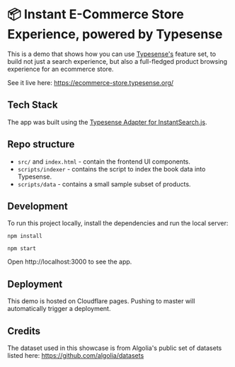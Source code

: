 # 📦 Instant E-Commerce Store Experience, powered by Typesense

This is a demo that shows how you can use [Typesense's](https://github.com/typesense/typesense) feature set,
to build not just a search experience, but also a full-fledged product browsing experience for an ecommerce store.

See it live here: https://ecommerce-store.typesense.org/

## Tech Stack

The app was built using the <a href="https://github.com/typesense/typesense-instantsearch-adapter" target="_blank">
Typesense Adapter for InstantSearch.js</a>.

## Repo structure

- `src/` and `index.html` - contain the frontend UI components.
- `scripts/indexer` - contains the script to index the book data into Typesense.
- `scripts/data` - contains a small sample subset of products.

## Development

To run this project locally, install the dependencies and run the local server:

```shell
npm install

npm start
```

Open http://localhost:3000 to see the app.

## Deployment

This demo is hosted on Cloudflare pages. Pushing to master will automatically trigger a deployment.

## Credits

The dataset used in this showcase is from Algolia's public set of datasets listed here: https://github.com/algolia/datasets
